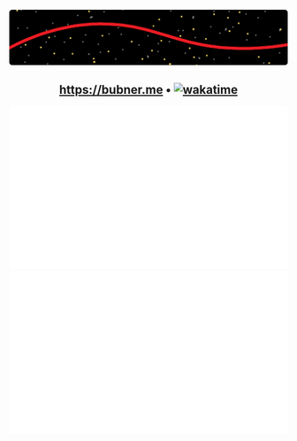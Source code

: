 [![bg](https://github.com/bubner/bubner/raw/main/holobg_r.png)](https://bubner.me/)
<div align="center">
  <h2>
    <a href="https://bubner.me/">https://bubner.me</a>
    •
    <a href="https://wakatime.com/@bubner">
      <img
        src="https://wakatime.com/badge/user/617e18c7-273e-4a36-be73-e7a0d8b31d1b.svg"
        alt="wakatime"
        height="24px"
      />
    </a>
  </h2>
</div>
<div align="center">
  <a href="https://bubner.me">
    <img src="https://raw.githubusercontent.com/bubner/bubner/output/generated/overview.svg" alt="overview" />
  </a>
  <a href="https://bubner.me">
    <img src="https://raw.githubusercontent.com/bubner/bubner/output/generated/languages.svg" alt="languages" />
  </a>
</div>
